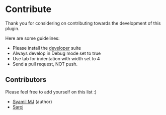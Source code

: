 # Contribute

Thank you for considering on contributing towards the development of this plugin.

Here are some guidelines:

* Please install the [developer](https://wordpress.org/plugins/developer/) suite
* Always develop in Debug mode set to true
* Use tab for indentation with width set to 4
* Send a pull request, NOT push.

## Contributors

Please feel free to add yourself on this list :)

* [Syamil MJ](http://aquagraphite.com) (author)
* [Saroj](https://github.com/sarojlakra)
